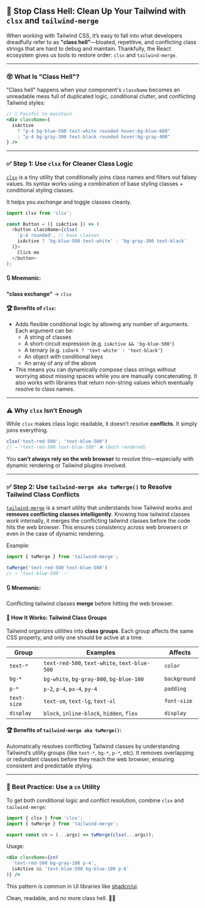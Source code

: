 ## 🧼 Stop Class Hell: Clean Up Your Tailwind with `clsx` and `tailwind-merge`

When working with Tailwind CSS, it’s easy to fall into what developers dreadfully refer to as **"class hell"**—bloated, repetitive, and conflicting class strings that are hard to debug and maintain. Thankfully, the React ecosystem gives us tools to restore order: `clsx` and `tailwind-merge`.

---
### 😵 What Is "Class Hell"?

"Class hell" happens when your component's `className` becomes an unreadable mess full of duplicated logic, conditional clutter, and conflicting Tailwind styles:

```jsx
// 🤯 Painful to maintain
<div className={
  isActive
    ? "p-4 bg-blue-500 text-white rounded hover:bg-blue-600"
    : "p-4 bg-gray-300 text-black rounded hover:bg-gray-400"
} />
```

---

### ✅ Step 1: Use `clsx` for Cleaner Class Logic

[`clsx`](https://www.npmjs.com/package/clsx) is a tiny utility that conditionally joins class names and filters out falsey values. Its syntax works using a combination of base styling classes + conditional styling classes.

It helps you _exchange_ and toggle classes cleanly.

```js
import clsx from 'clsx';

const Button = ({ isActive }) => (
  <button className={clsx(
    'p-4 rounded', // base classes
    isActive ? 'bg-blue-500 text-white' : 'bg-gray-300 text-black'
  )}>
    Click me
  </button>
);
```

#### 🔃 Mnemonic: 

**"class exchange"** → `clsx`

#### 🏆 Benefits of `clsx`:

- Adds flexible conditional logic by allowing any number of arguments. Each argument can be:
	- A string of classes
	- A short-circuit expression (e.g. `isActive && 'bg-blue-500'`)
	- A ternary (e.g. `isDark ? 'text-white' : 'text-black'`)
	- An object with conditional keys
	- An array of any of the above 
- This means you can dynamically compose class strings without worrying about missing spaces while you are manually concatenating. It also works with libraries that return non-string values which eventually resolve to class names.

---

### ⚠️ Why `clsx` Isn’t Enough

While `clsx` makes class logic readable, it doesn’t resolve **conflicts**. It simply joins everything.

```js
clsx('text-red-500', 'text-blue-500')
// → "text-red-500 text-blue-500" ❌ (both rendered)
```

You **can’t always rely on the web browser** to resolve this—especially with dynamic rendering or Tailwind plugins involved.

---

### ✅  Step 2: Use `tailwind-merge aka twMerge()` to Resolve Tailwind Class Conflicts

[`tailwind-merge`](https://github.com/dcastil/tailwind-merge) is a smart utility that understands how Tailwind works and **removes conflicting classes intelligently**. Knowing how tailwind classes work internally, it merges the conflicting tailwind classes before the code hits the web browser. This ensures consistency across web browsers or even in the case of dynamic rendering.

Example:
```js
import { twMerge } from 'tailwind-merge';

twMerge('text-red-500 text-blue-500')
// → 'text-blue-500' ✅
```

#### 🔃 Mnemonic: 

Conflicting tailwind classes **merge** before hitting the web browser.

#### 🧠 How It Works: Tailwind Class Groups

Tailwind organizes utilities into **class groups**. Each group affects the same CSS property, and only one should be active at a time.

|Group|Examples|Affects|
|---|---|---|
|`text-*`|`text-red-500`, `text-white`, `text-blue-500`|`color`|
|`bg-*`|`bg-white`, `bg-gray-800`, `bg-blue-100`|`background`|
|`p-*`|`p-2`, `p-4`, `px-4`, `py-4`|`padding`|
|`text-size`|`text-sm`, `text-lg`, `text-xl`|`font-size`|
|`display`|`block`, `inline-block`, `hidden`, `flex`|`display`|

#### 🏆 Benefits of `tailwind-merge aka twMerge()`:

Automatically resolves conflicting Tailwind classes by understanding Tailwind’s utility groups (like `text-*`, `bg-*`, `p-*`, etc). It removes overlapping or redundant classes before they reach the web browser, ensuring consistent and predictable styling.

---

### 🧪 Best Practice: Use a `cn` Utility

To get both conditional logic and conflict resolution, combine `clsx` and `tailwind-merge`:

```js
import { clsx } from 'clsx';
import { twMerge } from 'tailwind-merge';

export const cn = (...args) => twMerge(clsx(...args));
```

Usage:

```jsx
<div className={cn(
  'text-red-500 bg-gray-100 p-4',
  isActive && 'text-blue-500 bg-blue-100 p-6'
)} />
```

This pattern is common in UI libraries like [shadcn/ui](https://ui.shadcn.dev/).

Clean, readable, and no more class hell. 🧹🔥